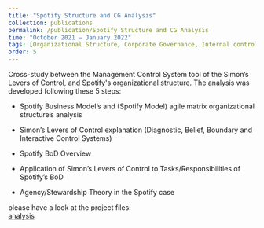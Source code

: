 ```yaml
---
title: "Spotify Structure and CG Analysis"
collection: publications
permalink: /publication/Spotify Structure and CG Analysis
time: "October 2021 – January 2022"
tags: [Organizational Structure, Corporate Governance, Internal control]
order: 5
---
```


Cross-study between the Management Control System tool of the Simon’s Levers of Control, and Spotify's organizational structure. The analysis was developed following these 5 steps:

- Spotify Business Model’s and (Spotify Model) agile matrix organizational structure’s analysis

- Simon’s Levers of Control explanation (Diagnostic, Belief, Boundary and Interactive Control Systems)

- Spotify BoD Overview

- Application of Simon’s Levers of Control to Tasks/Responsibilities of Spotify’s BoD

- Agency/Stewardship Theory in the Spotify case

please have a look at the project files:  
[analysis](/files/spotify_CG_analysis.pdf)  
